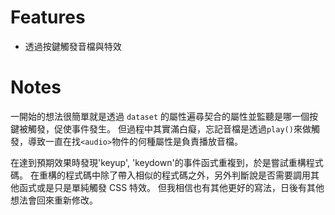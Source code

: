 # Features

- 透過按鍵觸發音檔與特效

# Notes

一開始的想法很簡單就是透過 `dataset` 的屬性遍尋契合的屬性並監聽是哪一個按鍵被觸發，促使事件發生。
但過程中其實滿白癡，忘記音檔是透過`play()`來做觸發，導致一直在找`<audio>`物件的何種屬性是負責播放音檔。

在達到預期效果時發現'keyup', 'keydown'的事件函式重複到，於是嘗試重構程式碼。
在重構的程式碼中除了帶入相似的程式碼之外，另外判斷說是否需要調用其他函式或是只是單純觸發 CSS 特效。
但我相信也有其他更好的寫法，日後有其他想法會回來重新修改。
